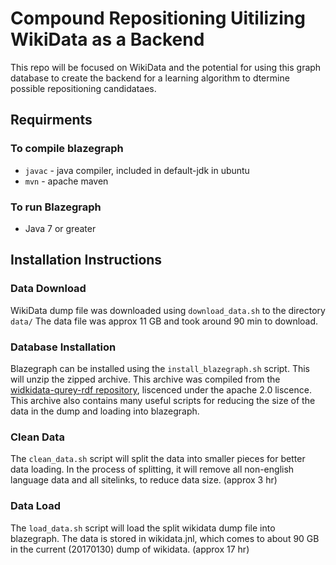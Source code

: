 # Compound Repositioning Uitilizing WikiData as a Backend

This repo will be focused on WikiData and the potential for using this graph
database to create the backend for a learning algorithm to dtermine possible
repositioning candidataes.

## Requirments

### To compile blazegraph

- `javac` - java compiler, included in default-jdk in ubuntu
- `mvn` - apache maven

### To run Blazegraph

- Java 7 or greater

## Installation Instructions

### Data Download

WikiData dump file was downloaded using `download_data.sh` to the directory `data/`
The data file was approx 11 GB and took around 90 min to download.

### Database Installation

Blazegraph can be installed using the `install_blazegraph.sh` script. This will
unzip the zipped archive. This archive was compiled from the [widkidata-qurey-rdf
repository](https://github.com/wikimedia/wikidata-query-rdf), liscenced under the
apache 2.0 liscence. This archive also contains many useful scripts for reducing
the size of the data in the dump and loading into blazegraph.

### Clean Data

The `clean_data.sh` script will split the data into smaller pieces for better
data loading. In the process of splitting, it will remove all non-english
language data and all sitelinks, to reduce data size. (approx 3 hr)

### Data Load

The `load_data.sh` script will load the split wikidata dump file into blazegraph.
The data is stored in wikidata.jnl, which comes to about 90 GB in the current
(20170130) dump of wikidata. (approx 17 hr)
